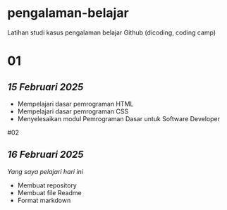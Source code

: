 # pengalaman-belajar
Latihan studi kasus pengalaman belajar Github (dicoding, coding camp)

# 01
## *15 Februari 2025*
- Mempelajari dasar pemrograman HTML
- Mempelajari dasar pemrograman CSS
- Menyelesaikan modul Pemrograman Dasar untuk Software Developer

#02
## *16 Februari 2025*
*Yang saya pelajari hari ini*
- Membuat repository
- Membuat file Readme
- Format markdown
